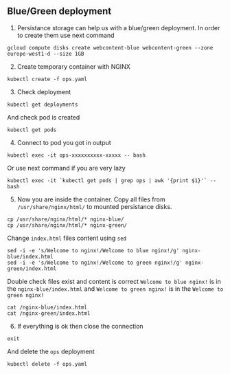 ## Blue/Green deployment
1. Persistance storage can help us with a blue/green deployment. In order to create them use next command
```
gcloud compute disks create webcontent-blue webcontent-green --zone europe-west1-d --size 1GB
```
2. Create temporary container with NGINX
```
kubectl create -f ops.yaml
```
3. Check deployment
```
kubectl get deployments
```
  And check pod is created
```
kubectl get pods
```
4. Connect to pod you got in output
```
kubectl exec -it ops-xxxxxxxxxx-xxxxx -- bash
```
  Or use next command if you are very lazy
```
kubectl exec -it `kubectl get pods | grep ops | awk '{print $1}'` -- bash
```
5. Now you are inside the container. Copy all files from `/usr/share/nginx/html/` to mounted persistance disks.
```
cp /usr/share/nginx/html/* nginx-blue/
cp /usr/share/nginx/html/* nginx-green/
```
  Change `index.html` files content using `sed`
```
sed -i -e 's/Welcome to nginx!/Welcome to blue nginx!/g' nginx-blue/index.html
sed -i -e 's/Welcome to nginx!/Welcome to green nginx!/g' nginx-green/index.html
```
  Double check files exist and content is correct `Welcome to blue nginx!` is in the `nginx-blue/index.html` and `Welcome to green nginx!` is in the `Welcome to green nginx!`
```
cat /nginx-blue/index.html
cat /nginx-green/index.html
```
6. If everything is ok then close the connection
```
exit
```
  And delete the `ops` deployment
```
kubectl delete -f ops.yaml
```
